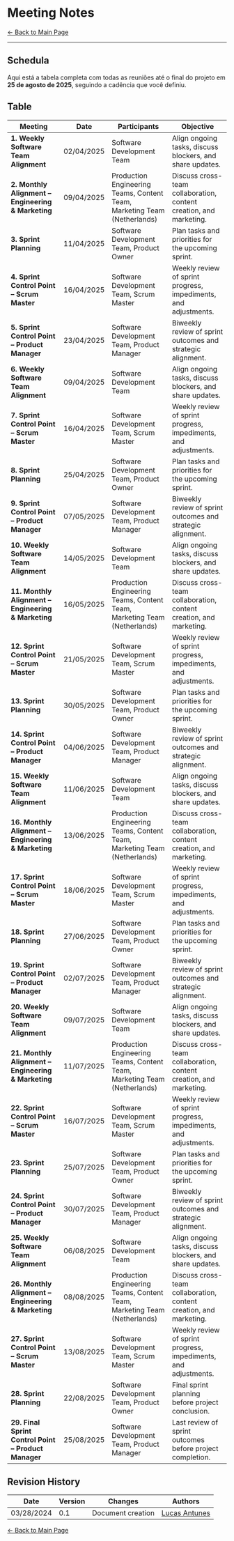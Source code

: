 # Meeting Notes

[← Back to Main Page](../../index.md)

---

## **Schedula**  

Aqui está a tabela completa com todas as reuniões até o final do projeto em **25 de agosto de 2025**, seguindo a cadência que você definiu.  

## **Table**  

| **Meeting**                                  | **Date**       | **Participants**                                                 | **Objective**                                                      |
| -------------------------------------------- | -------------- | ---------------------------------------------------------------- | ------------------------------------------------------------------ |
| **1. Weekly Software Team Alignment**       | 02/04/2025     | Software Development Team                                        | Align ongoing tasks, discuss blockers, and share updates.          |
| **2. Monthly Alignment – Engineering & Marketing** | 09/04/2025     | Production Engineering Teams, Content Team, Marketing Team (Netherlands) | Discuss cross-team collaboration, content creation, and marketing. |
| **3. Sprint Planning**                       | 11/04/2025     | Software Development Team, Product Owner                         | Plan tasks and priorities for the upcoming sprint.                 |
| **4. Sprint Control Point – Scrum Master**   | 16/04/2025     | Software Development Team, Scrum Master                         | Weekly review of sprint progress, impediments, and adjustments.    |
| **5. Sprint Control Point – Product Manager** | 23/04/2025     | Software Development Team, Product Manager                      | Biweekly review of sprint outcomes and strategic alignment.        |
| **6. Weekly Software Team Alignment**       | 09/04/2025     | Software Development Team                                        | Align ongoing tasks, discuss blockers, and share updates.          |
| **7. Sprint Control Point – Scrum Master**   | 16/04/2025     | Software Development Team, Scrum Master                         | Weekly review of sprint progress, impediments, and adjustments.    |
| **8. Sprint Planning**                       | 25/04/2025     | Software Development Team, Product Owner                         | Plan tasks and priorities for the upcoming sprint.                 |
| **9. Sprint Control Point – Product Manager** | 07/05/2025     | Software Development Team, Product Manager                      | Biweekly review of sprint outcomes and strategic alignment.        |
| **10. Weekly Software Team Alignment**      | 14/05/2025     | Software Development Team                                        | Align ongoing tasks, discuss blockers, and share updates.          |
| **11. Monthly Alignment – Engineering & Marketing** | 16/05/2025     | Production Engineering Teams, Content Team, Marketing Team (Netherlands) | Discuss cross-team collaboration, content creation, and marketing. |
| **12. Sprint Control Point – Scrum Master**  | 21/05/2025     | Software Development Team, Scrum Master                         | Weekly review of sprint progress, impediments, and adjustments.    |
| **13. Sprint Planning**                      | 30/05/2025     | Software Development Team, Product Owner                         | Plan tasks and priorities for the upcoming sprint.                 |
| **14. Sprint Control Point – Product Manager** | 04/06/2025     | Software Development Team, Product Manager                      | Biweekly review of sprint outcomes and strategic alignment.        |
| **15. Weekly Software Team Alignment**      | 11/06/2025     | Software Development Team                                        | Align ongoing tasks, discuss blockers, and share updates.          |
| **16. Monthly Alignment – Engineering & Marketing** | 13/06/2025     | Production Engineering Teams, Content Team, Marketing Team (Netherlands) | Discuss cross-team collaboration, content creation, and marketing. |
| **17. Sprint Control Point – Scrum Master**  | 18/06/2025     | Software Development Team, Scrum Master                         | Weekly review of sprint progress, impediments, and adjustments.    |
| **18. Sprint Planning**                      | 27/06/2025     | Software Development Team, Product Owner                         | Plan tasks and priorities for the upcoming sprint.                 |
| **19. Sprint Control Point – Product Manager** | 02/07/2025     | Software Development Team, Product Manager                      | Biweekly review of sprint outcomes and strategic alignment.        |
| **20. Weekly Software Team Alignment**      | 09/07/2025     | Software Development Team                                        | Align ongoing tasks, discuss blockers, and share updates.          |
| **21. Monthly Alignment – Engineering & Marketing** | 11/07/2025     | Production Engineering Teams, Content Team, Marketing Team (Netherlands) | Discuss cross-team collaboration, content creation, and marketing. |
| **22. Sprint Control Point – Scrum Master**  | 16/07/2025     | Software Development Team, Scrum Master                         | Weekly review of sprint progress, impediments, and adjustments.    |
| **23. Sprint Planning**                      | 25/07/2025     | Software Development Team, Product Owner                         | Plan tasks and priorities for the upcoming sprint.                 |
| **24. Sprint Control Point – Product Manager** | 30/07/2025     | Software Development Team, Product Manager                      | Biweekly review of sprint outcomes and strategic alignment.        |
| **25. Weekly Software Team Alignment**      | 06/08/2025     | Software Development Team                                        | Align ongoing tasks, discuss blockers, and share updates.          |
| **26. Monthly Alignment – Engineering & Marketing** | 08/08/2025     | Production Engineering Teams, Content Team, Marketing Team (Netherlands) | Discuss cross-team collaboration, content creation, and marketing. |
| **27. Sprint Control Point – Scrum Master**  | 13/08/2025     | Software Development Team, Scrum Master                         | Weekly review of sprint progress, impediments, and adjustments.    |
| **28. Sprint Planning**                      | 22/08/2025     | Software Development Team, Product Owner                         | Final sprint planning before project conclusion.                    |
| **29. Final Sprint Control Point – Product Manager** | 25/08/2025     | Software Development Team, Product Manager                      | Last review of sprint outcomes before project completion.          |

## **Revision History**

| Date       | Version | Changes                           | Authors |
| ---------- | ------- | --------------------------------- | ------- |
| 03/28/2024 | 0.1     | Document creation                 |  [Lucas Antunes](https://github.com/LucasGSAntunes)  |

[← Back to Main Page](../../index.md)
